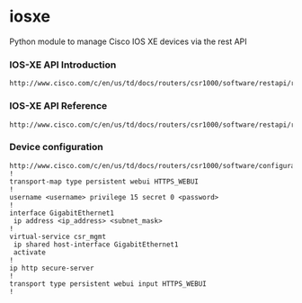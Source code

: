 # iosxe
Python module to manage Cisco IOS XE devices via the rest API

### IOS-XE API Introduction
```
http://www.cisco.com/c/en/us/td/docs/routers/csr1000/software/restapi/restapi/RESTAPIintro.html
```

### IOS-XE API Reference
```
http://www.cisco.com/c/en/us/td/docs/routers/csr1000/software/restapi/restapi.html
```


### Device configuration
```
http://www.cisco.com/c/en/us/td/docs/routers/csr1000/software/configuration/csr1000Vswcfg/RESTAPI.html#96914
!
transport-map type persistent webui HTTPS_WEBUI
!
username <username> privilege 15 secret 0 <password>
!
interface GigabitEthernet1
 ip address <ip_address> <subnet_mask>
!
virtual-service csr_mgmt
 ip shared host-interface GigabitEthernet1
 activate
!
ip http secure-server
!
transport type persistent webui input HTTPS_WEBUI
!
```